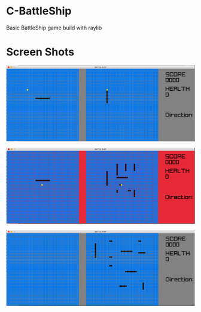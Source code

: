 # C-BattleShip

Basic BattleShip game build with raylib 

# Screen Shots

![unfilled ship graveyard](screenshot0.png)

![illegal move](screenshot2.png)

![filled ship graveyard](screenshot1.png)